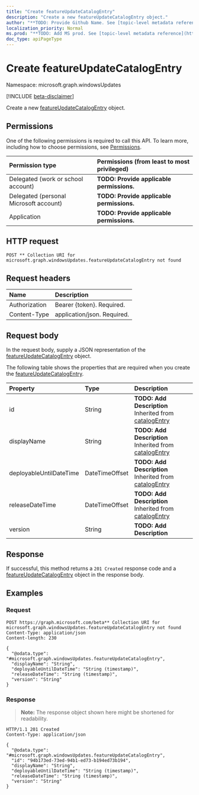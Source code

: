 ```yaml
---
title: "Create featureUpdateCatalogEntry"
description: "Create a new featureUpdateCatalogEntry object."
author: "**TODO: Provide Github Name. See [topic-level metadata reference](https://msgo.azurewebsites.net/add/document/guidelines/metadata.html#topic-level-metadata)**"
localization_priority: Normal
ms.prod: "**TODO: Add MS prod. See [topic-level metadata reference](https://msgo.azurewebsites.net/add/document/guidelines/metadata.html#topic-level-metadata)**"
doc_type: apiPageType
---
```


# Create featureUpdateCatalogEntry
Namespace: microsoft.graph.windowsUpdates

[!INCLUDE [beta-disclaimer](../../includes/beta-disclaimer.md)]

Create a new [featureUpdateCatalogEntry](../resources/windowsupdates-featureupdatecatalogentry.md) object.

## Permissions
One of the following permissions is required to call this API. To learn more, including how to choose permissions, see [Permissions](/graph/permissions-reference).

|Permission type|Permissions (from least to most privileged)|
|:---|:---|
|Delegated (work or school account)|**TODO: Provide applicable permissions.**|
|Delegated (personal Microsoft account)|**TODO: Provide applicable permissions.**|
|Application|**TODO: Provide applicable permissions.**|

## HTTP request

<!-- {
  "blockType": "ignored"
}
-->
``` http
POST ** Collection URI for microsoft.graph.windowsUpdates.featureUpdateCatalogEntry not found
```

## Request headers
|Name|Description|
|:---|:---|
|Authorization|Bearer {token}. Required.|
|Content-Type|application/json. Required.|

## Request body
In the request body, supply a JSON representation of the [featureUpdateCatalogEntry](../resources/windowsupdates-featureupdatecatalogentry.md) object.

The following table shows the properties that are required when you create the [featureUpdateCatalogEntry](../resources/windowsupdates-featureupdatecatalogentry.md).

|Property|Type|Description|
|:---|:---|:---|
|id|String|**TODO: Add Description** Inherited from [catalogEntry](../resources/windowsupdates-catalogentry.md)|
|displayName|String|**TODO: Add Description** Inherited from [catalogEntry](../resources/windowsupdates-catalogentry.md)|
|deployableUntilDateTime|DateTimeOffset|**TODO: Add Description** Inherited from [catalogEntry](../resources/windowsupdates-catalogentry.md)|
|releaseDateTime|DateTimeOffset|**TODO: Add Description** Inherited from [catalogEntry](../resources/windowsupdates-catalogentry.md)|
|version|String|**TODO: Add Description**|



## Response

If successful, this method returns a `201 Created` response code and a [featureUpdateCatalogEntry](../resources/windowsupdates-featureupdatecatalogentry.md) object in the response body.

## Examples

### Request
<!-- {
  "blockType": "request",
  "name": "create_featureupdatecatalogentry_from_"
}
-->
``` http
POST https://graph.microsoft.com/beta** Collection URI for microsoft.graph.windowsUpdates.featureUpdateCatalogEntry not found
Content-Type: application/json
Content-length: 230

{
  "@odata.type": "#microsoft.graph.windowsUpdates.featureUpdateCatalogEntry",
  "displayName": "String",
  "deployableUntilDateTime": "String (timestamp)",
  "releaseDateTime": "String (timestamp)",
  "version": "String"
}
```


### Response
>**Note:** The response object shown here might be shortened for readability.
<!-- {
  "blockType": "response",
  "truncated": true,
  "@odata.type": "microsoft.graph.windowsUpdates.featureUpdateCatalogEntry"
}
-->
``` http
HTTP/1.1 201 Created
Content-Type: application/json

{
  "@odata.type": "#microsoft.graph.windowsUpdates.featureUpdateCatalogEntry",
  "id": "94b173ed-73ed-94b1-ed73-b194ed73b194",
  "displayName": "String",
  "deployableUntilDateTime": "String (timestamp)",
  "releaseDateTime": "String (timestamp)",
  "version": "String"
}
```

